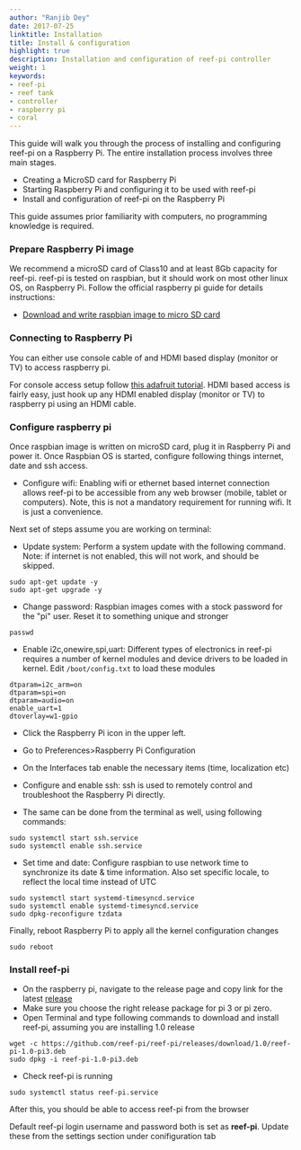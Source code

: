 ```yaml
---
author: "Ranjib Dey"
date: 2017-07-25
linktitle: Installation
title: Install & configuration
highlight: true
description: Installation and configuration of reef-pi controller
weight: 1
keywords:
- reef-pi
- reef tank
- controller
- raspberry pi
- coral
---
```


This guide will walk you through the process of installing and configuring reef-pi on a Raspberry Pi. The entire installation process involves three main stages.

- Creating a MicroSD card for Raspberry Pi
- Starting Raspberry Pi and configuring it to be used with  reef-pi
- Install and configuration of reef-pi on the Raspberry Pi

This guide assumes prior familiarity with computers, no programming knowledge is required.

### Prepare Raspberry Pi image

We recommend a microSD card of Class10 and at least 8Gb capacity for reef-pi. reef-pi is tested on raspbian, but it should work on most other linux OS, on Raspberry Pi. Follow the official raspberry pi guide for details instructions:
- [Download and write raspbian image to micro SD card](https://www.raspberrypi.org/documentation/installation/installing-images/)

### Connecting to Raspberry Pi

You can either use console cable of and HDMI based display (monitor or TV) to access raspberry pi.

For console access setup follow [this adafruit tutorial](https://learn.adafruit.com/adafruits-raspberry-pi-lesson-5-using-a-console-cable?view=all). HDMI based access is fairly easy, just hook up any HDMI enabled display (monitor or TV) to raspberry pi using an HDMI cable.



### Configure raspberry pi

Once raspbian image is written on microSD card, plug it in Raspberry Pi and power it. Once Raspbian OS is started, configure following things internet, date and ssh access.

- Configure wifi: Enabling wifi or ethernet based internet connection allows reef-pi to be accessible from any web browser (mobile, tablet or computers). Note, this is not a mandatory requirement for running wifi. It is just a convenience.

Next set of steps assume you are working on terminal:
- Update system: Perform a system update with the following command. Note: if internet is not enabled, this will not work, and should be skipped.
```
sudo apt-get update -y
sudo apt-get upgrade -y
```

- Change password: Raspbian images comes with a stock password for the "pi" user. Reset it to something unique and stronger

```
passwd
```
- Enable i2c,onewire,spi,uart: Different types of electronics in reef-pi requires a number of kernel modules and device drivers to be loaded in kernel. Edit `/boot/config.txt` to load these modules

```
dtparam=i2c_arm=on
dtparam=spi=on
dtparam=audio=on
enable_uart=1
dtoverlay=w1-gpio
```

- Click the Raspberry Pi icon in the upper left.
- Go to Preferences>Raspberry Pi Configuration
- On the Interfaces tab enable the necessary items (time, localization etc)

- Configure and enable ssh: ssh is used to remotely control and troubleshoot the Raspberry Pi directly.

- The same can be done from the terminal as well, using following commands:

```
sudo systemctl start ssh.service
sudo systemctl enable ssh.service
```
- Set time and date: Configure raspbian to use network time to synchronize its date & time information. Also set specific locale, to reflect the local time instead of UTC

```
sudo systemctl start systemd-timesyncd.service
sudo systemctl enable systemd-timesyncd.service
sudo dpkg-reconfigure tzdata
```

Finally, reboot Raspberry Pi to apply all the kernel configuration changes

```
sudo reboot
```

### Install reef-pi

- On the raspberry pi, navigate to the release page and copy link for the latest [release](https://github.com/reef-pi/reef-pi/releases)
- Make sure you choose the right release package for pi 3 or pi zero.
- Open Terminal and type following commands to download and  install reef-pi, assuming you are installing 1.0 release

```
wget -c https://github.com/reef-pi/reef-pi/releases/download/1.0/reef-pi-1.0-pi3.deb
sudo dpkg -i reef-pi-1.0-pi3.deb
```

- Check reef-pi is running

```
sudo systemctl status reef-pi.service
```


After this, you should be able to access reef-pi from the browser

Default reef-pi login username and password both is set as **reef-pi**. Update these from the settings section under conifiguration tab
